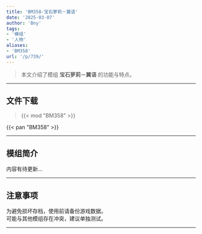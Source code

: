 ```yaml
---
title: 'BM358-宝石萝莉－翼语'
date: '2025-03-07'
author: 'Bny'
tags:
- '模组'
- '人物'
aliases:
- 'BM358'
url: '/p/739/'
---
```


> 本文介绍了模组 **宝石萝莉－翼语** 的功能与特点。

---

## 文件下载  

> {{< mod "BM358" >}}  

{{< pan "BM358" >}}  

---

## 模组简介

>  
内容有待更新...  

---

## 注意事项

>  
为避免损坏存档，使用前请备份游戏数据。  
可能与其他模组存在冲突，建议单独测试。  

---

